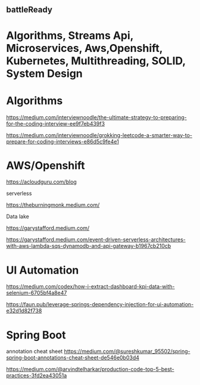 ## battleReady
# Algorithms, Streams Api, Microservices, Aws,Openshift, Kubernetes, Multithreading, SOLID, System Design


# Algorithms

https://medium.com/interviewnoodle/the-ultimate-strategy-to-preparing-for-the-coding-interview-ee9f7eb439f3

https://medium.com/interviewnoodle/grokking-leetcode-a-smarter-way-to-prepare-for-coding-interviews-e86d5c9fe4e1

# AWS/Openshift

https://acloudguru.com/blog

serverless

https://theburningmonk.medium.com/

Data lake

https://garystafford.medium.com/

https://garystafford.medium.com/event-driven-serverless-architectures-with-aws-lambda-sqs-dynamodb-and-api-gateway-b1967cb210cb

# UI Automation

https://medium.com/codex/how-i-extract-dashboard-kpi-data-with-selenium-6705bf4a8e47

https://faun.pub/leverage-springs-dependency-injection-for-ui-automation-e32d1d82f738

# Spring Boot

annotation cheat sheet
https://medium.com/@sureshkumar_95502/spring-spring-boot-annotations-cheat-sheet-de546e0b03d4

https://medium.com/@arvindtelharkar/production-code-top-5-best-practices-3fd2ea43051a
